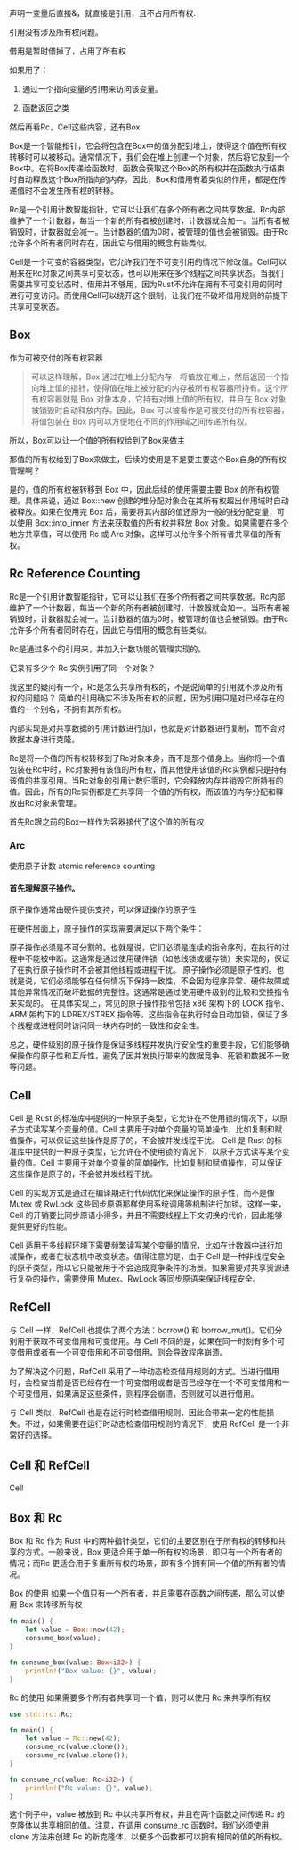 声明一变量后直接&，就直接是引用，且不占用所有权.

引用没有涉及所有权问题。 

借用是暂时借掉了，占用了所有权

如果用了：
1. 通过一个指向变量的引用来访问该变量。

2. 函数返回之类


然后再看Rc，Cell这些内容，还有Box


Box是一个智能指针，它会将包含在Box中的值分配到堆上，使得这个值在所有权转移时可以被移动。通常情况下，我们会在堆上创建一个对象，然后将它放到一个Box中。在将Box传递给函数时，函数会获取这个Box的所有权并在函数执行结束时自动释放这个Box所指向的内存。因此，Box和借用有着类似的作用，都是在传递值时不会发生所有权的转移。

Rc是一个引用计数智能指针，它可以让我们在多个所有者之间共享数据。Rc内部维护了一个计数器，每当一个新的所有者被创建时，计数器就会加一。当所有者被销毁时，计数器就会减一。当计数器的值为0时，被管理的值也会被销毁。由于Rc允许多个所有者同时存在，因此它与借用的概念有些类似。

Cell是一个可变的容器类型，它允许我们在不可变引用的情况下修改值。Cell可以用来在Rc对象之间共享可变状态，也可以用来在多个线程之间共享状态。当我们需要共享可变状态时，借用并不够用，因为Rust不允许在拥有不可变引用的同时进行可变访问。而使用Cell可以绕开这个限制，让我们在不破坏借用规则的前提下共享可变状态。

## Box
作为可被交付的所有权容器
> 可以这样理解，Box 通过在堆上分配内存，将值放在堆上，然后返回一个指向堆上值的指针，使得值在堆上被分配的内存被所有权容器所持有。这个所有权容器就是 Box 对象本身，它持有对堆上值的所有权，并且在 Box 对象被销毁时自动释放内存。因此，Box 可以被看作是可被交付的所有权容器，将值包装在 Box 内可以方便地在不同的作用域之间传递所有权。

所以，Box可以让一个值的所有权给到了Box来做主

那值的所有权给到了Box来做主，后续的使用是不是要主要这个Box自身的所有权管理啊？

是的，值的所有权被转移到 Box 中，因此后续的使用需要主要 Box 的所有权管理。具体来说，通过 Box::new 创建的堆分配对象会在其所有权超出作用域时自动被释放。如果在使用完 Box 后，需要将其内部的值还原为一般的栈分配变量，可以使用 Box::into_inner 方法来获取值的所有权并释放 Box 对象。如果需要在多个地方共享值，可以使用 Rc 或 Arc 对象，这样可以允许多个所有者共享值的所有权。


## Rc  Reference Counting
Rc是一个引用计数智能指针，它可以让我们在多个所有者之间共享数据。Rc内部维护了一个计数器，每当一个新的所有者被创建时，计数器就会加一。当所有者被销毁时，计数器就会减一。当计数器的值为0时，被管理的值也会被销毁。由于Rc允许多个所有者同时存在，因此它与借用的概念有些类似。

Rc是通过多个的引用来，并加入计数功能的管理实现的。

记录有多少个 Rc 实例引用了同一个对象？ 

我这里的疑问有一个，Rc是怎么共享所有权的，不是说简单的引用就不涉及所有权的问题吗？
简单的引用确实不涉及所有权的问题，因为引用只是对已经存在的值的一个别名，不拥有其所有权。

内部实现是对共享数据的引用计数进行加1，也就是对计数器进行复制，而不会对数据本身进行克隆。


Rc是将一个值的所有权转移到了Rc对象本身，而不是那个值身上。当你将一个值包装在Rc中时，Rc对象拥有该值的所有权，而其他使用该值的Rc实例都只是持有该值的共享引用。当Rc对象的引用计数归零时，它会释放内存并销毁它所持有的值。因此，所有的Rc实例都是在共享同一个值的所有权，而该值的内存分配和释放由Rc对象来管理。

首先Rc跟之前的Box一样作为容器接代了这个值的所有权

### Arc 
使用原子计数 atomic reference counting

#### 首先理解原子操作。

原子操作通常由硬件提供支持，可以保证操作的原子性

在硬件层面上，原子操作的实现需要满足以下两个条件：

原子操作必须是不可分割的。也就是说，它们必须是连续的指令序列，在执行的过程中不能被中断。这通常是通过使用硬件锁（如总线锁或缓存锁）来实现的，保证了在执行原子操作时不会被其他线程或进程干扰。
原子操作必须是原子性的。也就是说，它们必须能够在任何情况下保持一致性，不会因为程序异常、硬件故障或其他异常情况而破坏数据的完整性。这通常是通过使用硬件级别的比较和交换指令来实现的。
在具体实现上，常见的原子操作指令包括 x86 架构下的 LOCK 指令、ARM 架构下的 LDREX/STREX 指令等。这些指令在执行时会自动加锁，保证了多个线程或进程同时访问同一块内存时的一致性和安全性。

总之，硬件级别的原子操作是保证多线程并发执行安全性的重要手段，它们能够确保操作的原子性和互斥性，避免了因并发执行带来的数据竞争、死锁和数据不一致等问题。


## Cell
Cell 是 Rust 的标准库中提供的一种原子类型，它允许在不使用锁的情况下，以原子方式读写某个变量的值。Cell 主要用于对单个变量的简单操作，比如复制和赋值操作，可以保证这些操作是原子的，不会被并发线程干扰。
Cell 是 Rust 的标准库中提供的一种原子类型，它允许在不使用锁的情况下，以原子方式读写某个变量的值。Cell 主要用于对单个变量的简单操作，比如复制和赋值操作，可以保证这些操作是原子的，不会被并发线程干扰。

Cell 的实现方式是通过在编译期进行代码优化来保证操作的原子性，而不是像 Mutex 或 RwLock 这些同步原语那样使用系统调用等机制进行加锁。这样一来，Cell 的开销要比同步原语小得多，并且不需要线程上下文切换的代价，因此能够提供更好的性能。

Cell 适用于多线程环境下需要频繁读写某个变量的情况，比如在计数器中进行加减操作，或者在状态机中改变状态。值得注意的是，由于 Cell 是一种非线程安全的原子类型，所以它只能被用于不会造成竞争条件的场景。如果需要对共享资源进行复杂的操作，需要使用 Mutex、RwLock 等同步原语来保证线程安全。


## RefCell

与 Cell 一样，RefCell 也提供了两个方法：borrow() 和 borrow_mut()。它们分别用于获取不可变借用和可变借用。与 Cell 不同的是，如果在同一时刻有多个可变借用或者有一个可变借用和不可变借用，则会导致程序崩溃。

为了解决这个问题，RefCell 采用了一种动态检查借用规则的方式。当进行借用时，会检查当前是否已经存在一个可变借用或者是否已经存在一个不可变借用和一个可变借用，如果满足这些条件，则程序会崩溃，否则就可以进行借用。

与 Cell 类似，RefCell 也是在运行时检查借用规则，因此会带来一定的性能损失。不过，如果需要在运行时动态检查借用规则的情况下，使用 RefCell 是一个非常好的选择。


## Cell 和 RefCell

Cell 


## Box 和 Rc
Box 和 Rc 作为 Rust 中的两种指针类型，它们的主要区别在于所有权的转移和共享的方式。一般来说，Box 更适合用于单一所有权的场景，即只有一个所有者的情况；而Rc 更适合用于多重所有权的场景，即有多个拥有同一个值的所有者的情况。


Box 的使用
如果一个值只有一个所有者，并且需要在函数之间传递，那么可以使用 Box 来转移所有权
```rust
fn main() {
    let value = Box::new(42);
    consume_box(value);
}

fn consume_box(value: Box<i32>) {
    println!("Box value: {}", value);
}
```

Rc 的使用
如果需要多个所有者共享同一个值，则可以使用 Rc 来共享所有权
```rust
use std::rc::Rc;

fn main() {
    let value = Rc::new(42);
    consume_rc(value.clone());
    consume_rc(value.clone());
}

fn consume_rc(value: Rc<i32>) {
    println!("Rc value: {}", value);
}
```
这个例子中，value 被放到 Rc 中以共享所有权，并且在两个函数之间传递 Rc 的克隆体以共享相同的值。注意，在调用 consume_rc 函数时，我们必须使用 clone 方法来创建 Rc 的新克隆体，以便多个函数都可以拥有相同的值的所有权。